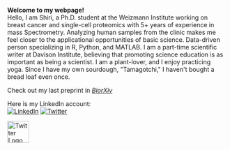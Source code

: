 **Welcome to my webpage!** <br>
Hello, I am Shiri, a Ph.D. student at the Weizmann Institute working on breast cancer and single-cell proteomics with 5+ years of experience in mass Spectrometry. Analyzing human samples from the clinic makes me feel closer to the applicational opportunities of basic science. Data-driven person specializing in R, Python, and MATLAB. I am a part-time scientific writer at Davison Institute, believing that promoting science education is as important as being a scientist. I am a plant-lover, and I enjoy practicing yoga. Since I have my own sourdough, "Tamagotchi," I haven't bought a bread loaf even once.<br> 

Check out my last preprint in [_BiorXiv_](https://www.biorxiv.org/content/10.1101/2024.11.01.621461v1)

Here is my LinkedIn account:<br>
[![LinkedIn](https://github.com/user-attachments/assets/6d8a0342-dbf6-4261-9ab9-8f4222535718)](https://www.linkedin.com/in/shiri-karagach-73b381138/)
[![Twitter](https://img.freepik.com/free-vector/new-twitter-logo-x-icon-black-background_1017-45427.jpg?t=st=1730800278~exp=1730803878~hmac=5448a6040160db7e9baca77a228b669ebc855fd20239ae9fa911f7af86f516e2&w=996)](https://twitter.com/SKaragach)


<a href="https://twitter.com/SKaragach" target="_blank">
    <img src="https://img.freepik.com/free-vector/new-twitter-logo-x-icon-black-background_1017-45427.jpg?t=st=1730800278~exp=1730803878~hmac=5448a6040160db7e9baca77a228b669ebc855fd20239ae9fa911f7af86f516e2&w=996" alt="Twitter Logo" width="50">
</a>

